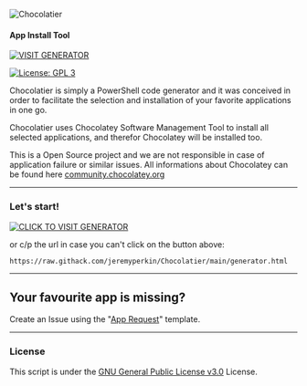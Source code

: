 ![Chocolatier](https://raw.githubusercontent.com/mariosemes/Chocolater/main/images/simple-logo.jpg "Chocolatier")
#### App Install Tool
[![VISIT GENERATOR](https://img.shields.io/badge/Visit_Generator-blue.svg?style=for-the-badge)](https://raw.githack.com/jeremyperkin/Chocolatier/main/generator.html)

[![License: GPL 3](https://img.shields.io/badge/License-GPL%203-blue.svg?style=for-the-badge&colorB=177DC1&label=license)](LICENSE)

Chocolatier is simply a PowerShell code generator and it was conceived in order to facilitate the selection and installation of your favorite applications in one go.

Chocolatier uses Chocolatey Software Management Tool to install all selected applications, and therefor Chocolatey will be installed too.

This is a Open Source project and we are not responsible in case of application failure or similar issues. All informations about Chocolatey can be found here [community.chocolatey.org](https://community.chocolatey.org "community.chocolatey.org")

------------
### Let's start!
[![CLICK TO VISIT GENERATOR](https://img.shields.io/badge/Click_To_Visit_Generator-blue.svg?style=for-the-badge)](https://raw.githack.com/jeremyperkin/Chocolatier/main/generator.html)

or c/p the url in case you can't click on the button above:

    https://raw.githack.com/jeremyperkin/Chocolatier/main/generator.html


------------
## Your favourite app is missing?
Create an Issue using the "[App Request](https://github.com/jeremyperkin/Chocolatier/issues/new?assignees=jeremyperkin&labels=App+Request&template=app-request.md&title=App+name "App Request")" template.


------------
### License
This script is under the [GNU General Public License v3.0](https://github.com/jeremyperkin/Chocolatier/blob/main/LICENSE "GNU General Public License v3.0") License.

